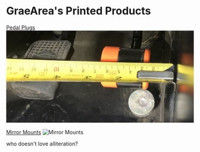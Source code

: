 # GraeArea's Printed Products

[Pedal Plugs](/pedals)
![Pedal Plugs](/img/measure-s3.png)

[Mirror Mounts](/mirror-mounts)
![Mirror Mounts](/img/eccles.png)

who doesn't love alliteration?